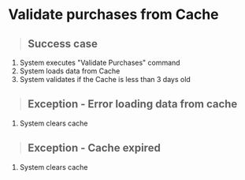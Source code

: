 # Validate purchases from Cache

> ## Success case
1. System executes "Validate Purchases" command
2. System loads data from Cache
3. System validates if the Cache is less than 3 days old

> ## Exception - Error loading data from cache
1. System clears cache

> ## Exception - Cache expired
1. System clears cache